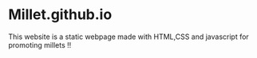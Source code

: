 # Millet.github.io

This website is a static webpage made with HTML,CSS and javascript for promoting millets !!

